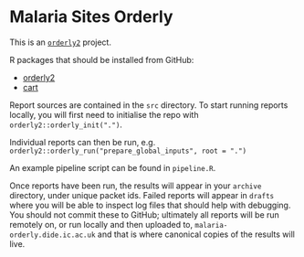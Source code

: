# Malaria Sites Orderly
 
This is an [`orderly2`](https://github.com/mrc-ide/orderly2) project.

R packages that should be installed from GitHub:
* [orderly2](https://github.com/mrc-ide/orderly2)
* [cart](https://github.com/mrc-ide/cart)

Report sources are contained in the `src` directory. To start running reports locally, you will first need to initialise the repo with `orderly2::orderly_init(".")`.

Individual reports can then be run, e.g. `orderly2::orderly_run("prepare_global_inputs", root = ".")`

An example pipeline script can be found in `pipeline.R`.

Once reports have been run, the results will appear in your `archive` directory, under unique packet ids. Failed reports  will appear in `drafts` where you will be able to inspect log files that should help with debugging. You should not commit these to GitHub; ultimately all reports will be run remotely on, or run locally and then uploaded to, `malaria-orderly.dide.ic.ac.uk` and that is where canonical copies of the results will live.
